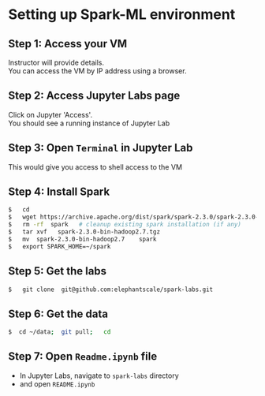 # Setting up Spark-ML environment


## Step 1: Access your VM
Instructor will provide details.  
You can access the VM by IP address using a browser.

## Step 2: Access Jupyter Labs page
Click on Jupyter 'Access'.  
You should see a running instance of Jupyter Lab

## Step 3: Open `Terminal` in Jupyter Lab
This would give you access to shell access to the VM

## Step 4: Install Spark
```bash
$   cd
$   wget https://archive.apache.org/dist/spark/spark-2.3.0/spark-2.3.0-bin-hadoop2.7.tgz
$   rm -rf  spark   # cleanup existing spark installation (if any)
$   tar xvf   spark-2.3.0-bin-hadoop2.7.tgz
$   mv  spark-2.3.0-bin-hadoop2.7    spark
$   export SPARK_HOME=~/spark
```

## Step 5: Get the labs

```bash
$   git clone  git@github.com:elephantscale/spark-labs.git

```

## Step 6: Get the data

```bash
$  cd ~/data;  git pull;   cd
```

## Step 7: Open `Readme.ipynb` file
- In Jupyter Labs, navigate to `spark-labs`  directory
- and open `README.ipynb`




```python
 
```
